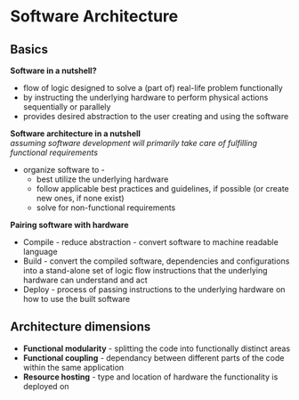 # Software Architecture  
## Basics  
**Software in a nutshell?**  
* flow of logic designed to solve a (part of) real-life problem functionally  
* by instructing the underlying hardware to perform physical actions sequentially or parallely  
* provides desired abstraction to the user creating and using the software  

**Software architecture in a nutshell**  
*assuming software development will primarily take care of fulfilling functional requirements*  
* organize software to -  
  * best utilize the underlying hardware  
  * follow applicable best practices and guidelines, if possible (or create new ones, if none exist)  
  * solve for non-functional requirements  

**Pairing software with hardware**  
* Compile - reduce abstraction - convert software to machine readable language  
* Build - convert the compiled software, dependencies and configurations into a stand-alone set of logic flow instructions that the underlying hardware can understand and act  
* Deploy - process of passing instructions to the underlying hardware on how to use the built software  

## Architecture dimensions  
* **Functional modularity** - splitting the code into functionally distinct areas  
* **Functional coupling** - dependancy between different parts of the code within the same application  
* **Resource hosting** - type and location of hardware the functionality is deployed on  

